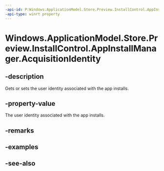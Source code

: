 ----api-id: P:Windows.ApplicationModel.Store.Preview.InstallControl.AppInstallManager.AcquisitionIdentity
-api-type: winrt property
---<!-- Property syntaxpublic string AcquisitionIdentity { get;  set; }--># Windows.ApplicationModel.Store.Preview.InstallControl.AppInstallManager.AcquisitionIdentity## -descriptionGets or sets the user identity associated with the app installs.## -property-valueThe user identity associated with the app installs.## -remarks## -examples## -see-also